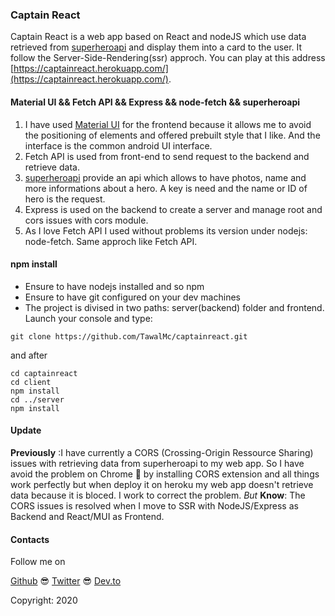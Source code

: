 ### Captain React

Captain React is a web app based on React and nodeJS which use data retrieved from [superheroapi](https://superheroapi.com/)
and display them into a card to the user. It follow the Server-Side-Rendering(ssr) approch.
You can play at this address [https://captainreact.herokuapp.com/](https://captainreact.herokuapp.com/).

#### Material UI && Fetch API && Express && node-fetch && superheroapi 

1. I have used [Material UI](https://material-ui.com/) for the frontend because it allows me to avoid the positioning of elements and offered
prebuilt style that I like. And the interface is the common android UI interface.
2. Fetch API is used from front-end to send request to the backend and retrieve data.
3. [superheroapi](https://superheroapi.com/) provide an api which allows to have photos, name and more informations about a hero. A key is need and the name or ID of hero is the request.
4. Express is used on the backend to create a server and manage root and cors issues with cors module.
5. As I love Fetch API I used without problems its version under nodejs: node-fetch. Same approch like Fetch API. 

#### npm install

* Ensure to have nodejs installed and so npm
* Ensure to have git configured on your dev machines
* The project is divised in two paths: server(backend) folder and frontend. 
Launch your console and type:

```
git clone https://github.com/TawalMc/captainreact.git
```

and after
```
cd captainreact
cd client
npm install
cd ../server
npm install
```

#### Update

**Previously** :I have currently a CORS (Crossing-Origin Ressource Sharing) issues with retrieving data from superheroapi to my web app. So I have avoid the problem on Chrome 🤣 by installing CORS extension and all things work perfectly but when deploy it on heroku my web app doesn't retrieve data because it is bloced. I work to correct the problem.
_But_
**Know**: The CORS issues is resolved when I move to SSR with NodeJS/Express as Backend and React/MUI as Frontend.

#### Contacts
Follow me on

[Github](https://github.com/TawalMc) 😎 [Twitter](https://twitter.com/Tawal_Mc?s=03)  😎 [Dev.to](https://dev.to/tawalmc)


Copyright: 2020

